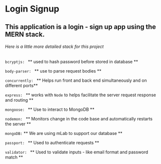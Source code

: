 # Login Signup

## This application is a login - sign up app using the MERN stack.

###### Here is a little more detailed stack for this project

`bcryptjs: `
** used to hash password before stored in database **

`body-parser: `
** use to parse request bodies **

`concurrently: `
** Helps run front and back end simultaneously and on different ports**

`express: `
** works with `Node` to helps facilitate the server request response and routing **

`mongoose: `
** Use to interact to MongoDB **

`nodemon: `
** Monitors change in the code base and automatically restarts the server **

`mongoDB:`
** We are using mLab to support our database **

`passport: `
** Used to authenticate requests **

`validator: `
** Used to validate inputs - like email format and password match **
